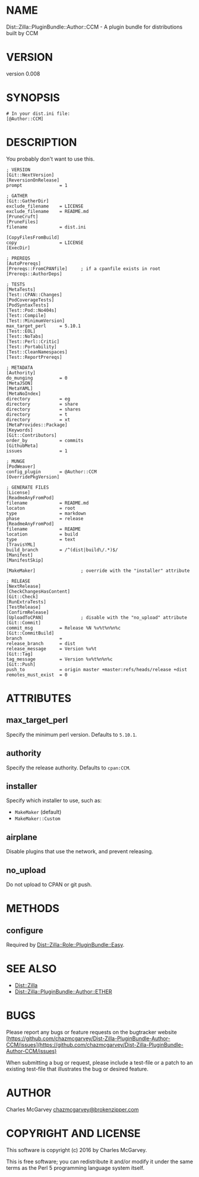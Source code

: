 # NAME

Dist::Zilla::PluginBundle::Author::CCM - A plugin bundle for distributions built by CCM

# VERSION

version 0.008

# SYNOPSIS

    # In your dist.ini file:
    [@Author::CCM]

# DESCRIPTION

You probably don't want to use this.

    ; VERSION
    [Git::NextVersion]
    [ReversionOnRelease]
    prompt              = 1

    ; GATHER
    [Git::GatherDir]
    exclude_filename    = LICENSE
    exclude_filename    = README.md
    [PruneCruft]
    [PruneFiles]
    filename            = dist.ini

    [CopyFilesFromBuild]
    copy                = LICENSE
    [ExecDir]

    ; PREREQS
    [AutoPrereqs]
    [Prereqs::FromCPANfile]     ; if a cpanfile exists in root
    [Prereqs::AuthorDeps]

    ; TESTS
    [MetaTests]
    [Test::CPAN::Changes]
    [PodCoverageTests]
    [PodSyntaxTests]
    [Test::Pod::No404s]
    [Test::Compile]
    [Test::MinimumVersion]
    max_target_perl     = 5.10.1
    [Test::EOL]
    [Test::NoTabs]
    [Test::Perl::Critic]
    [Test::Portability]
    [Test::CleanNamespaces]
    [Test::ReportPrereqs]

    ; METADATA
    [Authority]
    do_munging          = 0
    [MetaJSON]
    [MetaYAML]
    [MetaNoIndex]
    directory           = eg
    directory           = share
    directory           = shares
    directory           = t
    directory           = xt
    [MetaProvides::Package]
    [Keywords]
    [Git::Contributors]
    order_by            = commits
    [GithubMeta]
    issues              = 1

    ; MUNGE
    [PodWeaver]
    config_plugin       = @Author::CCM
    [OverridePkgVersion]

    ; GENERATE FILES
    [License]
    [ReadmeAnyFromPod]
    filename            = README.md
    locaton             = root
    type                = markdown
    phase               = release
    [ReadmeAnyFromPod]
    filename            = README
    location            = build
    type                = text
    [TravisYML]
    build_branch        = /^(dist|build\/.*)$/
    [Manifest]
    [ManifestSkip]

    [MakeMaker]                 ; override with the "installer" attribute

    ; RELEASE
    [NextRelease]
    [CheckChangesHasContent]
    [Git::Check]
    [RunExtraTests]
    [TestRelease]
    [ConfirmRelease]
    [UploadToCPAN]              ; disable with the "no_upload" attribute
    [Git::Commit]
    commit_msg          = Release %N %v%t%n%n%c
    [Git::CommitBuild]
    branch              =
    release_branch      = dist
    release_message     = Version %v%t
    [Git::Tag]
    tag_message         = Version %v%t%n%n%c
    [Git::Push]
    push_to             = origin master +master:refs/heads/release +dist
    remotes_must_exist  = 0

# ATTRIBUTES

## max\_target\_perl

Specify the minimum perl version. Defaults to `5.10.1`.

## authority

Specify the release authority. Defaults to `cpan:CCM`.

## installer

Specify which installer to use, such as:

- `MakeMaker` (default)
- `MakeMaker::Custom`

## airplane

Disable plugins that use the network, and prevent releasing.

## no\_upload

Do not upload to CPAN or git push.

# METHODS

## configure

Required by [Dist::Zilla::Role::PluginBundle::Easy](https://metacpan.org/pod/Dist::Zilla::Role::PluginBundle::Easy).

# SEE ALSO

- [Dist::Zilla](https://metacpan.org/pod/Dist::Zilla)
- [Dist::Zilla::PluginBundle::Author::ETHER](https://metacpan.org/pod/Dist::Zilla::PluginBundle::Author::ETHER)

# BUGS

Please report any bugs or feature requests on the bugtracker website
[https://github.com/chazmcgarvey/Dist-Zilla-PluginBundle-Author-CCM/issues](https://github.com/chazmcgarvey/Dist-Zilla-PluginBundle-Author-CCM/issues)

When submitting a bug or request, please include a test-file or a
patch to an existing test-file that illustrates the bug or desired
feature.

# AUTHOR

Charles McGarvey <chazmcgarvey@brokenzipper.com>

# COPYRIGHT AND LICENSE

This software is copyright (c) 2016 by Charles McGarvey.

This is free software; you can redistribute it and/or modify it under
the same terms as the Perl 5 programming language system itself.
